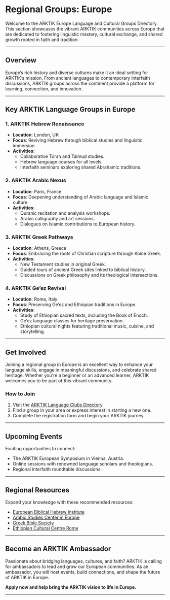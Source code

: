 # **Regional Groups: Europe**

Welcome to the ARKTIK Europe Language and Cultural Groups Directory. This section showcases the vibrant ARKTIK communities across Europe that are dedicated to fostering linguistic mastery, cultural exchange, and shared growth rooted in faith and tradition.

---

## **Overview**

Europe’s rich history and diverse cultures make it an ideal setting for ARKTIK’s mission. From ancient languages to contemporary interfaith discussions, ARKTIK groups across the continent provide a platform for learning, connection, and innovation.

---

## **Key ARKTIK Language Groups in Europe**

### **1. ARKTIK Hebrew Renaissance**
   - **Location**: London, UK
   - **Focus**: Reviving Hebrew through biblical studies and linguistic immersion.
   - **Activities**:
     - Collaborative Torah and Talmud studies.
     - Hebrew language courses for all levels.
     - Interfaith seminars exploring shared Abrahamic traditions.

### **2. ARKTIK Arabic Nexus**
   - **Location**: Paris, France
   - **Focus**: Deepening understanding of Arabic language and Islamic culture.
   - **Activities**:
     - Quranic recitation and analysis workshops.
     - Arabic calligraphy and art sessions.
     - Dialogues on Islamic contributions to European history.

### **3. ARKTIK Greek Pathways**
   - **Location**: Athens, Greece
   - **Focus**: Embracing the roots of Christian scripture through Koine Greek.
   - **Activities**:
     - New Testament studies in original Greek.
     - Guided tours of ancient Greek sites linked to biblical history.
     - Discussions on Greek philosophy and its theological intersections.

### **4. ARKTIK Ge’ez Revival**
   - **Location**: Rome, Italy
   - **Focus**: Preserving Ge’ez and Ethiopian traditions in Europe.
   - **Activities**:
     - Study of Ethiopian sacred texts, including the Book of Enoch.
     - Ge’ez language classes for heritage preservation.
     - Ethiopian cultural nights featuring traditional music, cuisine, and storytelling.

---

## **Get Involved**

Joining a regional group in Europe is an excellent way to enhance your language skills, engage in meaningful discussions, and celebrate shared heritage. Whether you're a beginner or an advanced learner, ARKTIK welcomes you to be part of this vibrant community.

### **How to Join**
1. Visit the [ARKTIK Language Clubs Directory](../join_a_language_club/index.md).
2. Find a group in your area or express interest in starting a new one.
3. Complete the registration form and begin your ARKTIK journey.

---

## **Upcoming Events**

Exciting opportunities to connect:
- The ARKTIK European Symposium in Vienna, Austria.
- Online sessions with renowned language scholars and theologians.
- Regional interfaith roundtable discussions.

---

## **Regional Resources**

Expand your knowledge with these recommended resources:
- [European Biblical Hebrew Institute](https://www.ebhi.org/)
- [Arabic Studies Center in Europe](https://www.arabicstudies.eu/)
- [Greek Bible Society](https://www.greekbiblesociety.org/)
- [Ethiopian Cultural Centre Rome](https://www.ethiopianculture.it/)

---

## **Become an ARKTIK Ambassador**

Passionate about bridging languages, cultures, and faith? ARKTIK is calling for ambassadors to lead and grow our European communities. As an ambassador, you will host events, build connections, and shape the future of ARKTIK in Europe.

**Apply now and help bring the ARKTIK vision to life in Europe.**

---
